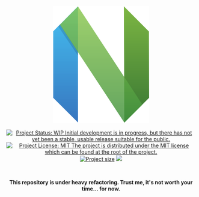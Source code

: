 <p align='center'><img width='256' src='assets/neovim.svg' alt='Banner' /></p>

<p align='center'>
   <a href='https://www.repostatus.org/#wip'><img src='https://img.shields.io/badge/status-WIP-informational?style=for-the-badge&color=yellow' alt='Project Status: WIP  Initial development is in progress, but there has not yet been a stable, usable release suitable for the public.' /></a>
   <a href='https://github.com/scheatkode/dotfiles-neovim/blob/main/LICENSE'><img src='https://img.shields.io/github/license/scheatkode/dotfiles?color=blue&style=for-the-badge' alt='Project License: MIT  The project is distributed under the MIT license which can be found at the root of the project.' /></a>
   <a href='https:///github.com/scheatkode/dotfiles-neovim'><img src='https://img.shields.io/tokei/lines/github/scheatkode/dotfiles-neovim?style=for-the-badge' alt='Project size' /></a>
   <a href=''><img src='https://img.shields.io/github/languages/code-size/scheatkode/dotfiles-neovim?color=inactive&style=for-the-badge' /></a>
</p>

<p align='center'>
   <img id='gif' class='nlSABoG9CSaJpsufv8WW9 _3vYn8QjoEvrXxHyqdn9ddZ _2XBDTIVigBJDybhZvL-hU3' src='https://media0.giphy.com/media/m12EDnP8xGLy8/200w.webp?cid=790b7611aed22bdda9b165fdcf6e511b52fbf78e6e1f6d00&amp;rid=200w.webp&amp;ct=g' srcset='https://media0.giphy.com/media/m12EDnP8xGLy8/200w.webp?cid=790b7611aed22bdda9b165fdcf6e511b52fbf78e6e1f6d00&amp;rid=200w.webp&amp;ct=g 200w,https://media0.giphy.com/media/m12EDnP8xGLy8/giphy.webp?cid=790b7611aed22bdda9b165fdcf6e511b52fbf78e6e1f6d00&amp;rid=giphy.webp&amp;ct=g 480w,' sizes='100vw' alt=''>
</p>

<p align='center'><b>
This repository  is under  heavy refactoring.  Trust me,  it's not  worth your
time... for now.
</b></p>

